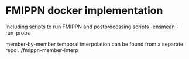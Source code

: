 # FMIPPN docker implementation

Including scripts to run FMIPPN and postprocessing scripts
-ensmean
-run_probs

member-by-member temporal interpolation can be found from a separate repo ../fmippn-member-interp